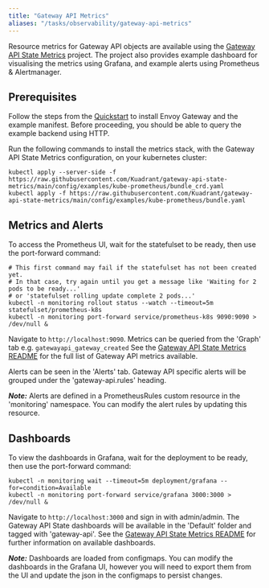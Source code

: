 ```yaml
---
title: "Gateway API Metrics"
aliases: "/tasks/observability/gateway-api-metrics"
---
```


Resource metrics for Gateway API objects are available using the [Gateway API State Metrics][gasm] project.
The project also provides example dashboard for visualising the metrics using Grafana, and example alerts using Prometheus & Alertmanager.

## Prerequisites

Follow the steps from the [Quickstart](../quickstart) to install Envoy Gateway and the example manifest.
Before proceeding, you should be able to query the example backend using HTTP.

Run the following commands to install the metrics stack, with the Gateway API State Metrics configuration, on your kubernetes cluster:

```shell
kubectl apply --server-side -f https://raw.githubusercontent.com/Kuadrant/gateway-api-state-metrics/main/config/examples/kube-prometheus/bundle_crd.yaml
kubectl apply -f https://raw.githubusercontent.com/Kuadrant/gateway-api-state-metrics/main/config/examples/kube-prometheus/bundle.yaml
```

## Metrics and Alerts

To access the Prometheus UI, wait for the statefulset to be ready, then use the port-forward command:

```shell
# This first command may fail if the statefulset has not been created yet.
# In that case, try again until you get a message like 'Waiting for 2 pods to be ready...'
# or 'statefulset rolling update complete 2 pods...'
kubectl -n monitoring rollout status --watch --timeout=5m statefulset/prometheus-k8s
kubectl -n monitoring port-forward service/prometheus-k8s 9090:9090 > /dev/null &
```

Navigate to `http://localhost:9090`.
Metrics can be queried from the 'Graph' tab e.g. `gatewayapi_gateway_created`
See the [Gateway API State Metrics README][gasm-readme] for the full list of Gateway API metrics available.

Alerts can be seen in the 'Alerts' tab.
Gateway API specific alerts will be grouped under the 'gateway-api.rules' heading.

***Note:*** Alerts are defined in a PrometheusRules custom resource in the 'monitoring' namespace. You can modify the alert rules by updating this resource.

## Dashboards

To view the dashboards in Grafana, wait for the deployment to be ready, then use the port-forward command:

```shell
kubectl -n monitoring wait --timeout=5m deployment/grafana --for=condition=Available
kubectl -n monitoring port-forward service/grafana 3000:3000 > /dev/null &
```

Navigate to `http://localhost:3000` and sign in with admin/admin.
The Gateway API State dashboards will be available in the 'Default' folder and tagged with 'gateway-api'.
See the [Gateway API State Metrics README][gasm-dashboards] for further information on available dashboards.

***Note:*** Dashboards are loaded from configmaps. You can modify the dashboards in the Grafana UI, however you will need to export them from the UI and update the json in the configmaps to persist changes.


[gasm]: https://github.com/Kuadrant/gateway-api-state-metrics
[gasm-readme]: https://github.com/Kuadrant/gateway-api-state-metrics/tree/main#metrics
[gasm-dashboards]: https://github.com/Kuadrant/gateway-api-state-metrics/tree/main#dashboards
